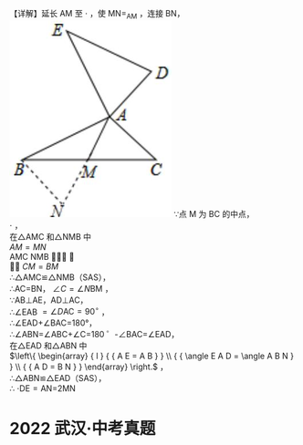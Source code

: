 【详解】延长 AM 至 $\cdot$ ，使 $\mathrm { M N } { = } _ { \mathrm { A M } }$ ，连接 BN，
![](<../../qs_image_DB/专题1-1_一网打尽全等三角形模型_·十个模型（解析版）/491e45925d44b53f50ba26b4580bfc1f8b659077db3b70465efd446e79e21b8d.jpg>)
∵点 M 为 BC 的中点，  
$\cdot$ ，  
在△AMC 和△NMB 中  
$\scriptstyle A M = M N$   
AMC NMB  ＝  
 $C M { = } B M$   
∴△AMC≌△NMB（SAS），  
∴AC=BN， $\angle C = \angle N \mathrm { B M }$ ，  
∵AB⊥AE，AD⊥AC，  
∴∠EAB $= \angle D { \mathrm { A C } } { = } 9 0 ^ { \circ }$ ，  
∴∠EAD+∠BAC=180°，  
∴∠ABN=∠ABC+∠C=180 ゜-∠BAC=∠EAD，  
在△EAD 和△ABN 中  
$\left\{ \begin{array} { l } { { A E = A B } } \\ { { \angle E A D = \angle A B N } } \\ { { A D = B N } } \end{array} \right.$ ，  
∴△ABN≌△EAD（SAS），  
∴ $\scriptstyle \cdot \mathrm { D E = A N = } 2 \mathrm { M N }$
# 2022 武汉·中考真题
